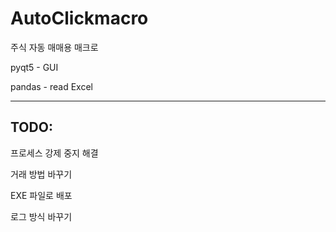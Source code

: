 # AutoClickmacro
주식 자동 매매용 매크로



pyqt5 - GUI

pandas - read Excel

------

## TODO:

프로세스 강제 중지 해결

거래 방법 바꾸기


EXE 파일로 배포

로그 방식 바꾸기
